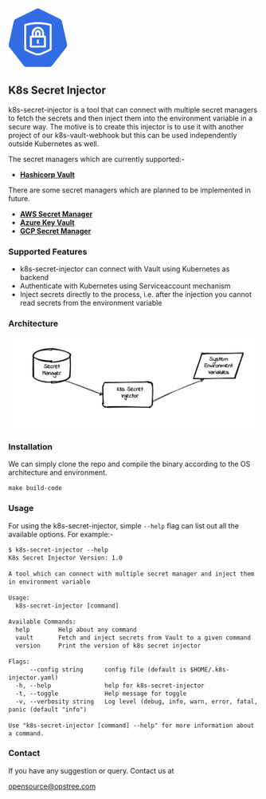 <div align="left">
    <img src="./static/k8s-secret-injector-logo.svg" height="120" width="120">
</div>

## K8s Secret Injector

k8s-secret-injector is a tool that can connect with multiple secret managers to fetch the secrets and then inject them into the environment variable in a secure way. The motive is to create this injector is to use it with another project of our k8s-vault-webhook but this can be used independently outside Kubernetes as well.

The secret managers which are currently supported:-

- **[Hashicorp Vault](https://www.vaultproject.io/)**

There are some secret managers which are planned to be implemented in future.

- **[AWS Secret Manager](https://aws.amazon.com/secrets-manager/)**
- **[Azure Key Vault](https://azure.microsoft.com/en-in/services/key-vault/)**
- **[GCP Secret Manager](https://cloud.google.com/secret-manager)**

### Supported Features

- k8s-secret-injector can connect with Vault using Kubernetes as backend
- Authenticate with Kubernetes using Serviceaccount mechanism
- Inject secrets directly to the process, i.e. after the injection you cannot read secrets from the environment variable

### Architecture

<div align="center">
    <img src="./static/k8s-secret-injector-arc.png">
</div>

### Installation

We can simply clone the repo and compile the binary according to the OS architecture and environment.

```shell
make build-code
```

### Usage

For using the k8s-secret-injector, simple `--help` flag can list out all the available options. For example:-

```shell
$ k8s-secret-injector --help
K8s Secret Injector Version: 1.0

A tool which can connect with multiple secret manager and inject them in environment variable

Usage:
  k8s-secret-injector [command]

Available Commands:
  help        Help about any command
  vault       Fetch and inject secrets from Vault to a given command
  version     Print the version of k8s secret injector

Flags:
      --config string      config file (default is $HOME/.k8s-injector.yaml)
  -h, --help               help for k8s-secret-injector
  -t, --toggle             Help message for toggle
  -v, --verbosity string   Log level (debug, info, warn, error, fatal, panic (default "info")

Use "k8s-secret-injector [command] --help" for more information about a command.
```

### Contact

If you have any suggestion or query. Contact us at

[opensource@opstree.com](mailto:opensource@opstree.com)
